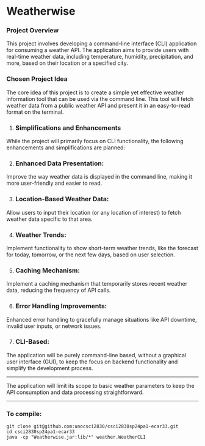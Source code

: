 # Weatherwise

### Project Overview
This project involves developing a command-line interface (CLI) application for consuming a weather API. The application aims to provide users with real-time weather data, including temperature, humidity, precipitation, and more, based on their location or a specified city.

### Chosen Project Idea
The core idea of this project is to create a simple yet effective weather information tool that can be used via the command line. This tool will fetch weather data from a public weather API and present it in an easy-to-read format on the terminal.

1. ### Simplifications and Enhancements
While the project will primarily focus on CLI functionality, the following enhancements and simplifications are planned:

2. ### Enhanced Data Presentation: 
Improve the way weather data is displayed in the command line, making it more user-friendly and easier to read.

3. ### Location-Based Weather Data: 
Allow users to input their location (or any location of interest) to fetch weather data specific to that area.

4. ### Weather Trends: 
Implement functionality to show short-term weather trends, like the forecast for today, tomorrow, or the next few days, based on user selection.

5. ### Caching Mechanism: 
Implement a caching mechanism that temporarily stores recent weather data, reducing the frequency of API calls.

6. ### Error Handling Improvements: 
Enhanced error handling to gracefully manage situations like API downtime, invalid user inputs, or network issues.

7. ### CLI-Based: 
The application will be purely command-line based, without a graphical user interface (GUI), to keep the focus on backend functionality and simplify the development process.

***
The application will limit its scope to basic weather parameters to keep the API consumption and data processing straightforward.
***


### To compile: 
```
git clone git@github.com:unocsci2830/csci2830sp24pa1-ecar33.git
cd csci2830sp24pa1-ecar33
java -cp "Weatherwise.jar:lib/*" weather.WeatherCLI
```
